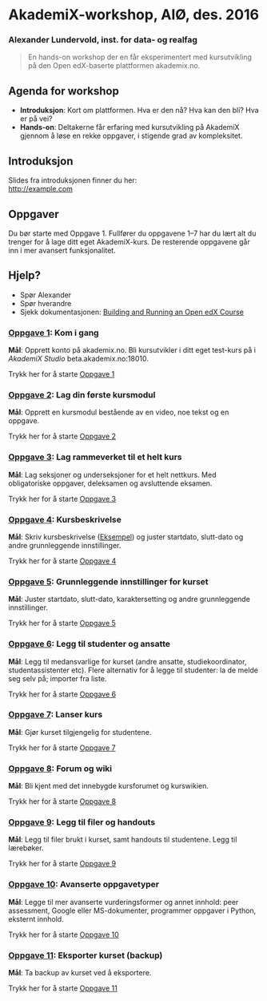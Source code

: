# AkademiX-workshop, AIØ, des. 2016
### Alexander Lundervold, inst. for data- og realfag

> En hands-on workshop der en får eksperimentert med kursutvikling på den Open edX-baserte plattformen akademix.no.

## Agenda for workshop

  * **Introduksjon**: Kort om plattformen. Hva er den nå? Hva kan den bli? Hva er på vei?
  * **Hands-on**: Deltakerne får erfaring med kursutvikling på AkademiX gjennom å løse en rekke oppgaver, i stigende grad av kompleksitet. 

## Introduksjon
Slides fra introduksjonen finner du her:    
http://example.com

## Oppgaver
Du bør starte med Oppgave 1. Fullfører du oppgavene 1–7 har du lært alt du trenger for å lage ditt eget AkademiX-kurs. De resterende oppgavene går inn i mer avansert funksjonalitet.

## Hjelp?
   * Spør Alexander
   * Spør hverandre
   * Sjekk dokumentasjonen: [Building and Running an Open edX Course](http://edx.readthedocs.io/projects/open-edx-building-and-running-a-course/en/open-release-eucalyptus.master)

### [Oppgave 1](Oppgave_1/Oppgave_1.md#oppgave-1): Kom i gang
  **Mål**: Opprett konto på akademix.no. Bli kursutvikler i ditt eget test-kurs på i *AkademiX Studio* beta.akademix.no:18010.
  
  Trykk her for å starte [Oppgave 1](Oppgave_1/Oppgave_1.md)

### [Oppgave 2](Oppgave_2/Oppgave_2.md): Lag din første kursmodul
  **Mål**: Opprett en kursmodul bestående av en video, noe tekst og en oppgave.
  
  Trykk her for å starte [Oppgave 2](Oppgave_2/Oppgave_2.md)
  
### [Oppgave 3](Oppgave_3/Oppgave_3.md): Lag rammeverket til et helt kurs
  **Mål**: Lag seksjoner og underseksjoner for et helt nettkurs. Med obligatoriske oppgaver, deleksamen og avsluttende eksamen.
  
  Trykk her for å starte [Oppgave 3](Oppgave_3/Oppgave_3.md)

### [Oppgave 4](Oppgave_4/Oppgave_4.md): Kursbeskrivelse
  **Mål**: Skriv kursbeskrivelse ([Eksempel](https://beta.akademix.no/courses/course-v1:UiBx+ELMED219+January_Elective/about)) og juster startdato, slutt-dato og andre grunnleggende innstillinger. 
  
  Trykk her for å starte [Oppgave 4](Oppgave_4/Oppgave_4.md)

### [Oppgave 5](Oppgave_5/Oppgave_5.md): Grunnleggende innstillinger for kurset
  **Mål**: Juster startdato, slutt-dato, karaktersetting og andre grunnleggende innstillinger. 
  
  Trykk her for å starte [Oppgave 5](Oppgave_5/Oppgave_5.md)

### [Oppgave 6](Oppgave_6/Oppgave_6.md): Legg til studenter og ansatte
  **Mål**: Legg til medansvarlige for kurset (andre ansatte, studiekoordinator, studentassistenter etc). Flere alternativ for å legge til studenter: la de melde seg selv på; importer fra liste. 
  
  Trykk her for å starte [Oppgave 6](Oppgave_6/Oppgave_6.md)

### [Oppgave 7](Oppgave_7/Oppgave_7.md): Lanser kurs
  **Mål**: Gjør kurset tilgjengelig for studentene. 
  
  Trykk her for å starte [Oppgave 7](Oppgave_7/Oppgave_7.md)

### [Oppgave 8](Oppgave_8/Oppgave_8.md): Forum og wiki
  **Mål**: Bli kjent med det innebygde kursforumet og kurswikien.
  
  Trykk her for å starte [Oppgave 8](Oppgave_8/Oppgave_8.md)

### [Oppgave 9](Oppgave_9/Oppgave_9.md): Legg til filer og handouts
  **Mål**: Legg til filer brukt i kurset, samt handouts til studentene. Legg til lærebøker.
  
  Trykk her for å starte [Oppgave 9](Oppgave_9/Oppgave_9.md)

### [Oppgave 10](Oppgave_10/Oppgave_10.md): Avanserte oppgavetyper
  **Mål**: Legge til mer avanserte vurderingsformer og annet innhold: peer assessment, Google eller MS-dokumenter, programmer oppgaver i Python, eksternt innhold.
  
  Trykk her for å starte [Oppgave 10](Oppgave_10/Oppgave_10.md)

### [Oppgave 11](Oppgave_11/Oppgave_11.md): Eksporter kurset (backup)
  **Mål**: Ta backup av kurset ved å eksportere.
  
  Trykk her for å starte [Oppgave 11](Oppgave_11/Oppgave_11.md)
